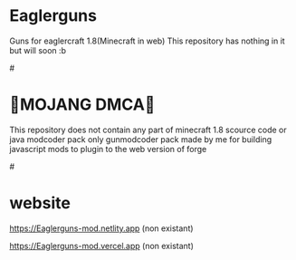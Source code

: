 # Eaglerguns
Guns for eaglercraft 1.8(Minecraft in web)
This repository has nothing in it but will soon :b

#<h1>🚨MOJANG DMCA🚨</h1>
This repository does not contain any part of minecraft 1.8 scource code or java modcoder pack
only gunmodcoder pack made by me for building javascript mods to plugin to the web version of forge

#<h1>website</h1>
https://Eaglerguns-mod.netlity.app (non existant)

https://Eaglerguns-mod.vercel.app (non existant)
